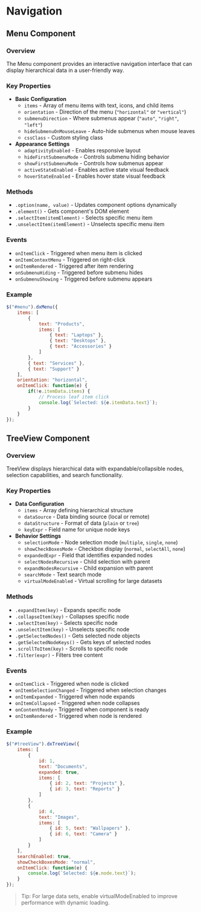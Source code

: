 # Navigation

## Menu Component

### Overview

The Menu component provides an interactive navigation interface that can display hierarchical data in a user-friendly way.

### Key Properties

- **Basic Configuration**
    - `items` - Array of menu items with text, icons, and child items
    - `orientation` - Direction of the menu (`"horizontal"` or `"vertical"`)
    - `submenuDirection` - Where submenus appear (`"auto"`, `"right"`, `"left"`)
    - `hideSubmenuOnMouseLeave` - Auto-hide submenus when mouse leaves
    - `cssClass` - Custom styling class
- **Appearance Settings**
    - `adaptivityEnabled` - Enables responsive layout
    - `hideFirstSubmenuMode` - Controls submenu hiding behavior
    - `showFirstSubmenuMode` - Controls how submenus appear
    - `activeStateEnabled` - Enables active state visual feedback
    - `hoverStateEnabled` - Enables hover state visual feedback

### Methods

- `.option(name, value)` - Updates component options dynamically
- `.element()` - Gets component's DOM element
- `.selectItem(itemElement)` - Selects specific menu item
- `.unselectItem(itemElement)` - Unselects specific menu item

### Events

- `onItemClick` - Triggered when menu item is clicked
- `onItemContextMenu` - Triggered on right-click
- `onItemRendered` - Triggered after item rendering
- `onSubmenuHiding` - Triggered before submenu hides
- `onSubmenuShowing` - Triggered before submenu appears

### Example

```jsx
$("#menu").dxMenu({
    items: [
        {
            text: "Products",
            items: [
                { text: "Laptops" },
                { text: "Desktops" },
                { text: "Accessories" }
            ]
        },
        { text: "Services" },
        { text: "Support" }
    ],
    orientation: "horizontal",
    onItemClick: function(e) {
        if(!e.itemData.items) {
            // Process leaf item click
            console.log(`Selected: ${e.itemData.text}`);
        }
    }
});

```

## TreeView Component

### Overview

TreeView displays hierarchical data with expandable/collapsible nodes, selection capabilities, and search functionality.

### Key Properties

- **Data Configuration**
    - `items` - Array defining hierarchical structure
    - `dataSource` - Data binding source (local or remote)
    - `dataStructure` - Format of data (`plain` or `tree`)
    - `keyExpr` - Field name for unique node keys
- **Behavior Settings**
    - `selectionMode` - Node selection mode (`multiple`, `single`, `none`)
    - `showCheckBoxesMode` - Checkbox display (`normal`, `selectAll`, `none`)
    - `expandedExpr` - Field that identifies expanded nodes
    - `selectNodesRecursive` - Child selection with parent
    - `expandNodesRecursive` - Child expansion with parent
    - `searchMode` - Text search mode
    - `virtualModeEnabled` - Virtual scrolling for large datasets

### Methods

- `.expandItem(key)` - Expands specific node
- `.collapseItem(key)` - Collapses specific node
- `.selectItem(key)` - Selects specific node
- `.unselectItem(key)` - Unselects specific node
- `.getSelectedNodes()` - Gets selected node objects
- `.getSelectedNodeKeys()` - Gets keys of selected nodes
- `.scrollToItem(key)` - Scrolls to specific node
- `.filter(expr)` - Filters tree content

### Events

- `onItemClick` - Triggered when node is clicked
- `onItemSelectionChanged` - Triggered when selection changes
- `onItemExpanded` - Triggered when node expands
- `onItemCollapsed` - Triggered when node collapses
- `onContentReady` - Triggered when component is ready
- `onItemRendered` - Triggered when node is rendered

### Example

```jsx
$("#treeView").dxTreeView({
    items: [
        {
            id: 1,
            text: "Documents",
            expanded: true,
            items: [
                { id: 2, text: "Projects" },
                { id: 3, text: "Reports" }
            ]
        },
        {
            id: 4,
            text: "Images",
            items: [
                { id: 5, text: "Wallpapers" },
                { id: 6, text: "Camera" }
            ]
        }
    ],
    searchEnabled: true,
    showCheckBoxesMode: "normal",
    onItemClick: function(e) {
        console.log(`Selected: ${e.node.text}`);
    }
});

```

> Tip: For large data sets, enable virtualModeEnabled to improve performance with dynamic loading.
>